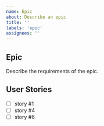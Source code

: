```yaml
---
name: Epic
about: Describe an epic
title: ''
labels: 'epic'
assignees: ''
---
```


## Epic

Describe the requirements of the epic.

## User Stories

- [ ] story #1
- [ ] story #4
- [ ] story #6
